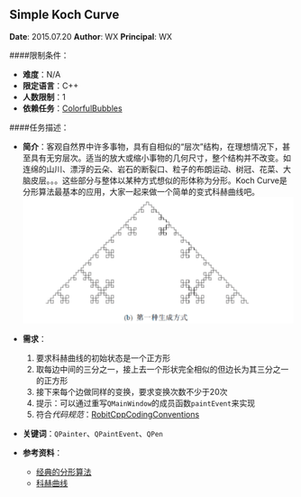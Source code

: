 Simple Koch Curve
------------

**Date**: 2015.07.20
**Author**: WX
**Principal**: WX

####限制条件：

 - **难度**：N/A
 - **限定语言**：C++ 
 - **人数限制**：1
 - **依赖任务**：[ColorfulBubbles](ColorfulBubbles.md)

####任务描述：

 - **简介**：客观自然界中许多事物，具有自相似的“层次”结构，在理想情况下，甚至具有无穷层次。适当的放大或缩小事物的几何尺寸，整个结构并不改变。如连绵的山川、漂浮的云朵、岩石的断裂口、粒子的布朗运动、树冠、花菜、大脑皮层。。。这些部分与整体以某种方式想似的形体称为分形。Koch Curve是分形算法最基本的应用，大家一起来做一个简单的变式科赫曲线吧。![Sample](img/SimpleKochCurve.Example.png)
 
 - **需求**：
	1. 要求科赫曲线的初始状态是一个正方形
	2. 取每边中间的三分之一，接上去一个形状完全相似的但边长为其三分之一的正方形
	3. 接下来每个边做同样的变换，要求变换次数不少于20次
	4. 提示：可以通过重写`QMainWindow`的成员函数`paintEvent`来实现
	5. 符合*代码规范*：[RobitCppCodingConventions](ref/RobitCppCodingConventions.md)

 - **关键词**：`QPainter`、`QPaintEvent`、`QPen`
 - **参考资料**：
 	- [经典的分形算法](http://www.douban.com/note/230496472/)
 	- [科赫曲线](http://baike.baidu.com/view/390109.htm)

 